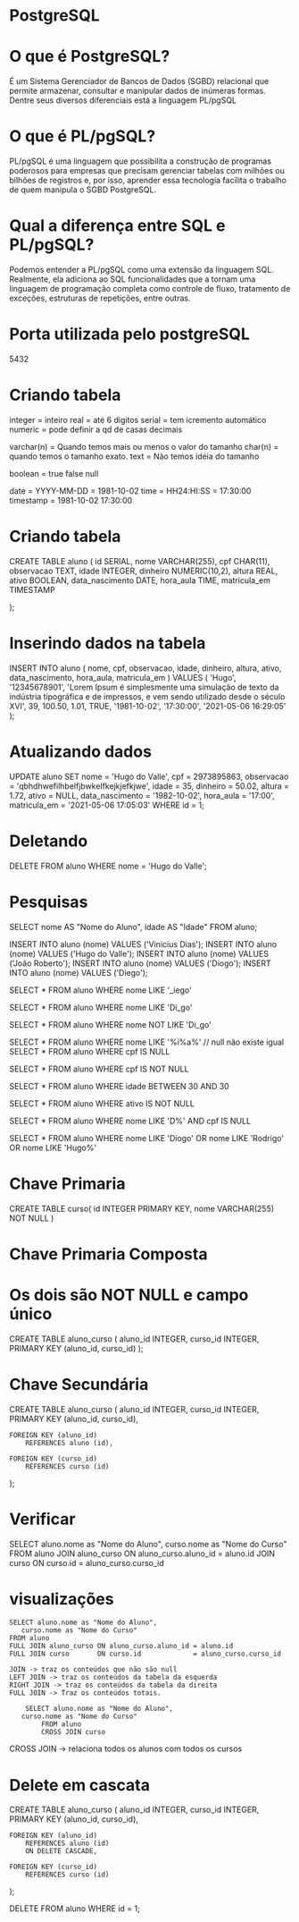 # PostgreSQL

# O que é PostgreSQL? 

É um Sistema Gerenciador de Bancos de Dados (SGBD) relacional que permite armazenar, consultar e manipular dados de inúmeras formas. Dentre seus diversos diferenciais está a linguagem PL/pgSQL  

# O que é PL/pgSQL? 

PL/pgSQL é uma linguagem que possibilita a construção de programas poderosos para empresas que precisam gerenciar tabelas com milhões ou bilhões de registros e, por isso, aprender essa tecnologia facilita o trabalho de quem manipula o SGBD PostgreSQL.  

# Qual a diferença entre SQL e PL/pgSQL?

 Podemos entender a PL/pgSQL como uma extensão da linguagem SQL. Realmente, ela adiciona ao SQL funcionalidades que a tornam uma linguagem de programação completa como controle de fluxo, tratamento de exceções, estruturas de repetições, entre outras.


# Porta utilizada pelo postgreSQL
5432

# Criando tabela

integer = inteiro
real = até 6 digitos
serial = tem icremento automático
numeric = pode definir a qd de casas decimais

varchar(n) = Quando temos mais ou menos o valor do tamanho
char(n) = quando temos o tamanho exato.
text = Não temos idéia do tamanho

boolean = true false null

date = YYYY-MM-DD = 1981-10-02
time = HH24:HI:SS = 17:30:00
timestamp = 1981-10-02 17:30:00

# Criando tabela

CREATE TABLE aluno (
	id SERIAL,
	nome VARCHAR(255),
	cpf CHAR(11),
	observacao TEXT,
	idade INTEGER,
	dinheiro NUMERIC(10,2),
	altura REAL,
	ativo BOOLEAN,
	data_nascimento DATE,
	hora_aula TIME,
	matricula_em TIMESTAMP
	
);

# Inserindo dados na tabela
INSERT INTO aluno (
	nome,
	cpf,
	observacao,
	idade,
	dinheiro,
	altura,
	ativo,
	data_nascimento,
	hora_aula,
	matricula_em
) VALUES (
	'Hugo',
	'12345678901',
	'Lorem Ipsum é simplesmente uma simulação de texto da indústria tipográfica e de impressos, e vem sendo utilizado desde o século XVI',
	39,
	100.50,
	1.01,
	TRUE,
	'1981-10-02',
	'17:30:00',
	'2021-05-06 16:29:05'
);

# Atualizando dados

UPDATE aluno
	SET
	nome = 'Hugo do Valle',
	cpf = 2973895863,
	observacao = 'qbhdhwefilhbelfjbwkelfkejkjefkjwe',
	idade = 35,
	dinheiro = 50.02,
	altura = 1.72,
	ativo = NULL,
	data_nascimento = '1982-10-02',
	hora_aula = '17:00',
	matricula_em = '2021-05-06 17:05:03'
WHERE id = 1;

# Deletando


DELETE FROM aluno WHERE nome = 'Hugo do Valle';

# Pesquisas


SELECT 
	nome AS "Nome do Aluno",
	idade AS "Idade"
	FROM aluno;
	
INSERT INTO aluno (nome) VALUES ('Vinicius Dias');
INSERT INTO aluno (nome) VALUES ('Hugo do Valle');
INSERT INTO aluno (nome) VALUES ('João Roberto');
INSERT INTO aluno (nome) VALUES ('Diogo');
INSERT INTO aluno (nome) VALUES ('Diego');

SELECT *
	FROM aluno
	WHERE nome LIKE '_iego'
	
SELECT *
	FROM aluno
	WHERE nome LIKE 'Di_go'
	
SELECT *
	FROM aluno
	WHERE nome NOT LIKE 'Di_go'
	
SELECT *
	FROM aluno
	WHERE nome LIKE '%i%a%'
// null não existe igual	
SELECT *
	FROM aluno
	WHERE cpf IS NULL
	
SELECT *
	FROM aluno
	WHERE cpf IS NOT NULL
	
SELECT *
	FROM aluno
	WHERE idade BETWEEN 30 AND 30
	
SELECT * FROM aluno WHERE ativo IS NOT NULL

SELECT *
	FROM aluno
	WHERE nome LIKE 'D%'
	AND cpf IS NULL
	
SELECT *
	FROM aluno
	WHERE nome LIKE 'Diogo'
	   OR nome LIKE 'Rodrigo'
	   OR nome LIKE 'Hugo%'

# Chave Primaria

CREATE TABLE curso(
	id INTEGER PRIMARY KEY,
	nome VARCHAR(255) NOT NULL
)

# Chave Primaria Composta
# Os dois são NOT NULL e campo único

CREATE TABLE aluno_curso (
	aluno_id INTEGER,
	curso_id INTEGER,
	PRIMARY KEY (aluno_id, curso_id)
);

# Chave Secundária

CREATE TABLE aluno_curso (
	aluno_id INTEGER,
	curso_id INTEGER,
	PRIMARY KEY (aluno_id, curso_id),
	
	FOREIGN KEY (aluno_id)
		REFERENCES aluno (id),
	
	FOREIGN KEY (curso_id)
		REFERENCES curso (id)
);

# Verificar

SELECT aluno.nome as "Nome do Aluno",
	   curso.nome as "Nome do Curso"
	FROM aluno
	JOIN aluno_curso ON aluno_curso.aluno_id = aluno.id
	JOIN curso       ON curso.id             = aluno_curso.curso_id 


# visualizações

	SELECT aluno.nome as "Nome do Aluno",
	   curso.nome as "Nome do Curso"
	FROM aluno
	FULL JOIN aluno_curso ON aluno_curso.aluno_id = aluno.id
	FULL JOIN curso       ON curso.id             = aluno_curso.curso_id
	
	JOIN -> traz os conteúdos que não são null
	LEFT JOIN -> traz os conteúdos da tabela da esquerda
	RIGHT JOIN -> traz os conteúdos da tabela da direita
	FULL JOIN -> Traz os conteúdos totais.

		SELECT aluno.nome as "Nome do Aluno",
	   curso.nome as "Nome do Curso"
			FROM aluno
			CROSS JOIN curso

CROSS JOIN -> relaciona todos os alunos com todos os cursos

# Delete em cascata

CREATE TABLE aluno_curso (
	aluno_id INTEGER,
	curso_id INTEGER,
	PRIMARY KEY (aluno_id, curso_id),
	
	FOREIGN KEY (aluno_id)
		REFERENCES aluno (id)
		ON DELETE CASCADE,
	
	FOREIGN KEY (curso_id)
		REFERENCES curso (id)
);

DELETE FROM aluno WHERE id = 1;

